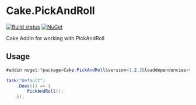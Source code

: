 # Cake.PickAndRoll

[![Build status](https://ci.appveyor.com/api/projects/status/o67rl97q9282im8c?svg=true)](https://ci.appveyor.com/project/jincod/pickandroll)
[![NuGet](https://img.shields.io/nuget/v/cake.pickandroll.svg)](https://www.nuget.org/packages/Cake.PickAndRoll)

Cake Addin for working with PickAndRoll

## Usage

```csharp
#addin nuget:?package=Cake.PickAndRoll&version=1.2.2&loaddependencies=true

Task("Default")
    .Does(() => {
        PickAndRoll();
    });
```